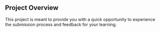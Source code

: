 
## Project Overview

This project is meant to provide you with a quick opportunity to experience the submission process and feedback for your learning. 